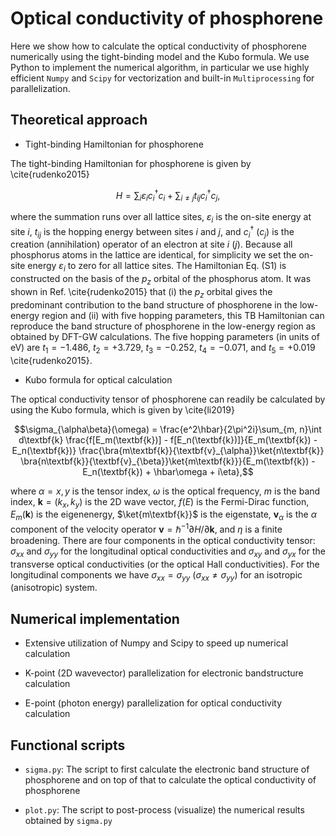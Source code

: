 # Optical conductivity of phosphorene

Here we show how to calculate the optical conductivity of phosphorene numerically using the tight-binding model and the Kubo formula. We use Python to implement the numerical algorithm, in particular we use highly efficient `Numpy` and `Scipy` for vectorization and built-in `Multiprocessing` for parallelization.

## Theoretical approach

- Tight-binding Hamiltonian for phosphorene

The tight-binding Hamiltonian for phosphorene is given by \cite{rudenko2015}

$$H=\sum_{i}\varepsilon_ic_i^{\dagger}c_i+\sum_{i\neq j}t_{ij}c_i^{\dagger}c_j,$$

where the summation runs over all lattice sites, $\varepsilon_i$ is the on-site energy at site $i$, $t_{ij}$ is the hopping energy between sites $i$ and $j$, and $c_i^{\dagger}$ ($c_j$) is the creation (annihilation) operator of an electron at site $i$ ($j$). Because all phosphorus atoms in the lattice are identical, for simplicity we set the on-site energy $\varepsilon_i$ to zero for all lattice sites. The Hamiltonian Eq. (S1) is constructed on the basis of the $p_z$ orbital of the phosphorus atom. It was shown in Ref. \cite{rudenko2015} that (i) the $p_z$ orbital gives the predominant contribution to the band structure of phosphorene in the low-energy region and (ii) with five hopping parameters, this TB Hamiltonian can reproduce the band structure of phosphorene in the low-energy region as obtained by DFT-GW calculations. The five hopping parameters (in units of eV) are $t_{1}=-1.486$, $t_{2}=+3.729$, $t_{3}=-0.252$, $t_{4}=-0.071$, and $t_{5}=+0.019$ \cite{rudenko2015}.

- Kubo formula for optical calculation


The optical conductivity tensor of phosphorene can readily be calculated by using the Kubo formula, which is given by \cite{li2019}


$$\newcommand{\ket}[1]{\left|{#1}\right\rangle}$$
$$\newcommand{\bra}[1]{\left\langle{#1}\right|}$$

$$\sigma_{\alpha\beta}(\omega) = \frac{e^2\hbar}{2\pi^2i}\sum_{m, n}\int d\textbf{k} \frac{f[E_m(\textbf{k})] - f[E_n(\textbf{k})]}{E_m(\textbf{k}) - E_n(\textbf{k})} \frac{\bra{m\textbf{k}}{\textbf{v}_{\alpha}}\ket{n\textbf{k}}
\bra{n\textbf{k}}{\textbf{v}_{\beta}}\ket{m\textbf{k}}}{E_m(\textbf{k}) - E_n(\textbf{k}) + \hbar\omega + i\eta},$$

where $\alpha=x, y$ is the tensor index, $\omega$ is the optical frequency, $m$ is the band index, $\textbf{k}=(k_x, k_y)$ is the 2D wave vector, $f(E)$ is the Fermi-Dirac function, $E_{m}(\textbf{k})$ is the eigenenergy, $\ket{m\textbf{k}}$ is the eigenstate, $\textbf{v}_{\alpha}$ is the $\alpha$ component of the velocity operator $\textbf{v}=\hbar^{-1}\partial H/\partial \textbf{k}$, and $\eta$ is a finite broadening. There are four components in the optical conductivity tensor: $\sigma_{xx}$ and $\sigma_{yy}$ for the longitudinal optical conductivities and $\sigma_{xy}$ and $\sigma_{yx}$ for the transverse optical conductivities (or the optical Hall conductivities). For the longitudinal components we have $\sigma_{xx}=\sigma_{yy}$ ($\sigma_{xx}\neq\sigma_{yy}$) for an isotropic (anisotropic) system. 

## Numerical implementation

- Extensive utilization of Numpy and Scipy to speed up numerical calculation

- K-point (2D wavevector) parallelization for electronic bandstructure calculation

- E-point (photon energy) parallelization for optical conductivity calculation

## Functional scripts
- `sigma.py`: The script to first calculate the electronic band structure of phosphorene and on top of that to calculate the optical conductivity of phosphorene

- `plot.py`: The script to post-process (visualize) the numerical results obtained by `sigma.py`